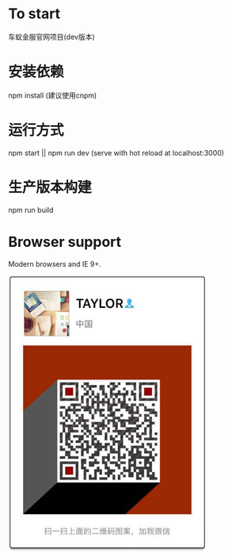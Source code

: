 # To start
车蚁金服官网项目(dev版本)
# 安装依赖
npm install (建议使用cnpm)
# 运行方式
npm start || npm run dev (serve with hot reload at localhost:3000)

# 生产版本构建
npm run build

# Browser support
Modern browsers and IE 9+.


![wechatid](https://raw.githubusercontent.com/taylorchen709/markdown-images/master/mywechatid.jpg)
